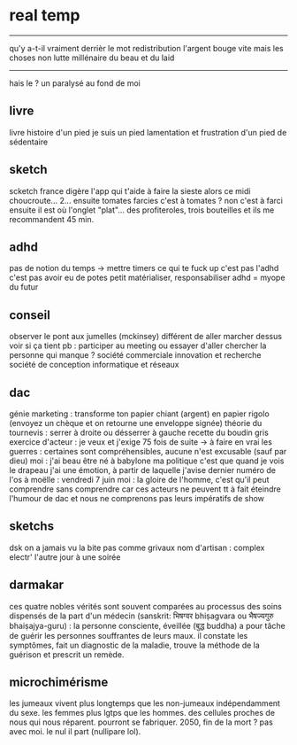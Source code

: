 # real temp



---

qu'y a-t-il vraiment derrièr le mot redistribution
l'argent bouge vite mais les choses non
lutte millénaire du beau et du laid

---

hais le ?
un paralysé au fond de moi

## livre
livre histoire d'un pied je suis un pied
lamentation et frustration d'un pied de sédentaire

## sketch
scketch france digère l'app qui t'aide à faire la sieste
alors ce midi choucroute... 2...
ensuite tomates farcies c'est à tomates ? non c'est à farci
ensuite il est où l'onglet "plat"...
des profiteroles, trois bouteilles et ils me recommandent 45 min.

## adhd
pas de notion du temps -> mettre timers
ce qui te fuck up c'est pas l'adhd c'est pas avoir eu de potes petit
matérialiser, responsabiliser
adhd = myope du futur

## conseil
observer le pont aux jumelles (mckinsey)
différent de aller marcher dessus voir si ça tient
pb : participer au meeting ou essayer d'aller chercher la personne qui manque ?
société commerciale innovation et recherche
société de conception informatique et réseaux

## dac
génie marketing : 
transforme ton papier chiant (argent) en papier rigolo
(envoyez un chèque et on retourne une enveloppe signée)
théorie du tournevis : serrer à droite ou désserrer à gauche
recette du boudin gris
exercice d'acteur : je veux et j'exige 75 fois de suite -> à faire en vrai
les guerres : certaines sont compréhensibles, aucune n'est excusable (sauf par dieu)
moi : j'ai beau être né à babylone ma politique c'est que quand je vois le drapeau j'ai une émotion, à partir de laquelle j'avise
dernier numéro de l'os à moëlle : vendredi 7 juin
moi : la gloire de l'homme, c'est qu'il peut comprendre sans comprendre
car ces acteurs ne peuvent tt à fait éteindre l'humour de dac
et nous ne comprenons pas leurs impératifs de show

## sketchs
dsk on a jamais vu la bite pas comme grivaux
nom d'artisan : complex electr'
l'autre jour à une soirée

## darmakar
ces quatre nobles vérités sont souvent comparées au processus des soins dispensés de la part d'un médecin (sanskrit: भिषग्वर bhiṣagvara ou भैषज्यगुरु bhaiṣajya-guru) : la personne consciente, éveillée (बुद्ध buddha) a pour tâche de guérir les personnes souffrantes de leurs maux. il constate les symptômes, fait un diagnostic de la maladie, trouve la méthode de la guérison et prescrit un remède.

## microchimérisme
les jumeaux vivent plus longtemps que les non-jumeaux indépendamment du sexe. les femmes plus lgtps que les hommes. des cellules proches de nous qui nous réparent. pourront se fabriquer. 2050, fin de la mort ? pas avec moi. le nul il part (nullipare lol).